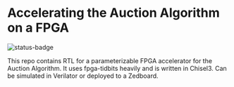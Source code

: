 Accelerating the Auction Algorithm on a FPGA
=======================

![status-badge](https://github.com/erlingrj/auction-accelerator/workflows/Continious%2Integration/badge.svg)


This repo contains RTL for a parameterizable FPGA accelerator for the Auction Algorithm.
It uses fpga-tidbits heavily and is written in Chisel3. Can be simulated in Verilator or deployed to a Zedboard.
